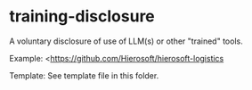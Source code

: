 # training-disclosure
A voluntary disclosure of use of LLM(s) or other "trained" tools.

Example: <https://github.com/Hierosoft/hierosoft-logistics

Template: See template file in this folder.
